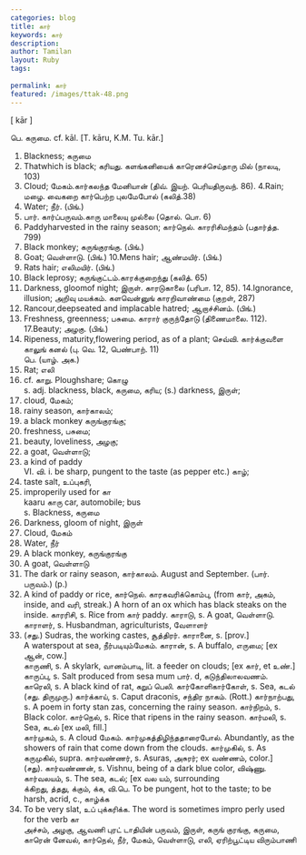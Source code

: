 ```yaml
---
categories: blog
title: கார்
keywords: கார்
description: 
author: Tamilan
layout: Ruby
tags: 
 
permalink: கார்
featured: /images/ttak-48.png
---
```

  
[ kār ]  
  
பெ. கருமை. cf. kāl. [T. kāru, K.M. Tu. kār.]  
1. Blackness; கருமை  
2. Thatwhich is black; கரியது. களங்கனியைக் காரெனச்செய்தாரு மில் (நாலடி, 103)  
3. Cloud; மேகம்.கார்கலந்த மேனியான் (திவ். இயற். பெரியதிருவந். 86). 4.Rain; மழை. வைகறை கார்பெற்ற புலமேபோல் (கலித்.38)  
5. Water; நீர். (பிங்.)  
6. பார். கார்ப்பருவம்.காரு மாலையு முல்லை (தொல். பொ. 6)  
7. Paddyharvested in the rainy season; கார்நெல். காரரிசிமந்தம் (பதார்த்த. 799)  
8. Black monkey; கருங்குரங்கு. (பிங்.)  
9. Goat; வெள்ளாடு. (பிங்.) 10.Mens hair; ஆண்மயிர். (பிங்.)  
11. Rats hair; எலிமயிர். (பிங்.)  
12. Black leprosy; கருங்குட்டம்.காரக்குறைந்து (கலித். 65)  
13. Darkness, gloomof night; இருள். காரடுகாலை (பரிபா. 12, 85). 14.Ignorance, illusion; அறிவு மயக்கம். களவென்னுங் காரறிவாண்மை (குறள், 287)  
15. Rancour,deepseated and implacable hatred; ஆறாச்சினம். (பிங்.)  
16. Freshness, greenness; பசுமை. காரார் குருந்தோடு (திணைமாலை. 112). 17.Beauty; அழகு. (பிங்.)  
18. Ripeness, maturity,flowering period, as of a plant; செவ்வி. கார்க்குவளை காலுங் கனல் (பு. வெ. 12, பெண்பாற். 11)  
பெ. (யாழ். அக.)  
1. Rat; எலி  
2. cf. காறு. Ploughshare; கொழு  
s. adj. blackness, black, கருமை, கரிய; (s.) darkness, இருள்;  
2. cloud, மேகம்;  
3. rainy season, கார்காலம்;  
4. a black monkey கருங்குரங்கு;  
5. freshness, பசுமை;  
6. beauty, loveliness, அழகு;  
7. a goat, வெள்ளாடு;  
8. a kind of paddy  
VI. வி. i. be sharp, pungent to the taste (as pepper etc.) காழ்;  
2. taste salt, உப்புகரி,  
3. improperily used for கா  
kaaru காரு car, automobile; bus  
s. Blackness, கருமை  
2. Darkness, gloom of night, இருள்  
3. Cloud, மேகம்  
4. Water, நீர்  
5. A black monkey, கருங்குரங்கு  
6. A goat, வெள்ளாடு  
7. The dark or rainy season, கார்காலம். August and September. (பார். பருவம்.) (p.)  
8. A kind of paddy or rice, கார்நெல். காரகவரிக்கொம்பு, (from கார், அகம், inside, and வரி, streak.) A horn of an ox which has black steaks on the inside. காரரிசி, s. Rice from கார் paddy. காராடு, s. A goat, வெள்ளாடு. காராளர், s. Husbandman, agriculturists, வேளாளர்  
2. (சது.) Sudras, the working castes, சூத்திரர். காரானை, s. [prov.]  
A waterspout at sea, நீர்படியும்மேகம். காரான், s. A buffalo, எருமை; [ex ஆன், cow.]  
காருணி, s. A skylark, வானம்பாடி, lit. a feeder on clouds; [ex கார், et உண்.]  
காருப்பு, s. Salt produced from sesa mum பார். d, கடுந்திலாலவணம். காரெலி, s. A black kind of rat, கறுப் பெலி. கார்கோளிகார்கோள், s. Sea, கடல் (சது. திருமுரு.) கார்க்காய், s. Caput draconis, சந்திர நாகம். (Rott.) கார்நாற்பது, s. A poem in forty stan zas, concerning the rainy season. கார்நிறம், s. Black color. கார்நெல், s. Rice that ripens in the rainy season. கார்மலி, s. Sea, கடல் [ex மலி, fill.]  
கார்முகம், s. A cloud மேகம். கார்முகத்திழிந்ததாரைபோல். Abundantly, as the showers of rain that come down from the clouds. கார்முகில், s. As கருமுகில், supra. கார்வண்ணர், s. Asuras, அசுரர்; ex வண்ணம், color.]  
(சது). கார்வண்ணன், s. Vishnu, being of a dark blue color, விஷ்ணு. கார்வலயம், s. The sea, கடல்; [ex வல யம், surrounding  
க்கிறது, த்தது, க்கும், க்க, வி.பெ. To be pungent, hot to the taste; to be harsh, acrid, c., காழ்க்க  
2. To be very slat, உப் புக்கரிக்க. The word is sometimes impro perly used for the verb கா  
அச்சம், அழகு, ஆவணி புரட் டாதியின் பருவம், இருள், கருங் குரங்கு, கருமை, காரென் னேவல், கார்நெல், நீர், மேகம், வெள்ளாடு, எலி, ஏரிற்பூட்டிய விரும்பாணி